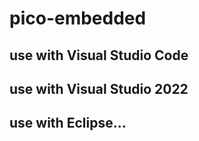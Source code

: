 # pico-embedded

## use with Visual Studio Code

## use with Visual Studio 2022

## use with Eclipse...
